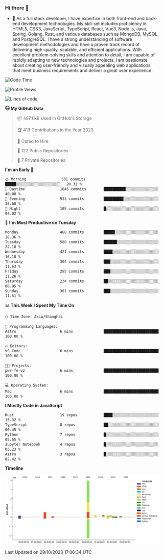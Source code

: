 ### Hi there 👋

- 🌱 As a full stack developer, I have expertise in both front-end and back-end development technologies. My skill set includes proficiency in HTML5, CSS3, JavaScript, TypeScript, React, Vue3, Node.js, Java, Spring, Golang, Rust, and various databases such as MongoDB, MySQL, and PostgreSQL. I have a strong understanding of software development methodologies and have a proven track record of delivering high-quality, scalable, and efficient applications. With excellent problem-solving skills and attention to detail, I am capable of rapidly adapting to new technologies and projects. I am passionate about creating user-friendly and visually appealing web applications that meet business requirements and deliver a great user experience.

<!--START_SECTION:waka-->
![Code Time](http://img.shields.io/badge/Code%20Time-1%2C156%20hrs%2046%20mins-blue)

![Profile Views](http://img.shields.io/badge/Profile%20Views-0-blue)

![Lines of code](https://img.shields.io/badge/From%20Hello%20World%20I%27ve%20Written-6.0%20million%20lines%20of%20code-blue)

**🐱 My GitHub Data** 

> 📦 497.1 kB Used in GitHub's Storage 
 > 
> 🏆 419 Contributions in the Year 2023
 > 
> 💼 Opted to Hire
 > 
> 📜 122 Public Repositories 
 > 
> 🔑 7 Private Repositories 
 > 
**I'm an Early 🐤** 

```text
🌞 Morning                531 commits         █████░░░░░░░░░░░░░░░░░░░░   20.31 % 
🌆 Daytime                1046 commits        ██████████░░░░░░░░░░░░░░░   40.00 % 
🌃 Evening                933 commits         █████████░░░░░░░░░░░░░░░░   35.68 % 
🌙 Night                  105 commits         █░░░░░░░░░░░░░░░░░░░░░░░░   04.02 % 
```
📅 **I'm Most Productive on Tuesday** 

```text
Monday                   480 commits         █████░░░░░░░░░░░░░░░░░░░░   18.36 % 
Tuesday                  580 commits         ██████░░░░░░░░░░░░░░░░░░░   22.18 % 
Wednesday                421 commits         ████░░░░░░░░░░░░░░░░░░░░░   16.10 % 
Thursday                 304 commits         ███░░░░░░░░░░░░░░░░░░░░░░   11.63 % 
Friday                   295 commits         ███░░░░░░░░░░░░░░░░░░░░░░   11.28 % 
Saturday                 234 commits         ██░░░░░░░░░░░░░░░░░░░░░░░   08.95 % 
Sunday                   301 commits         ███░░░░░░░░░░░░░░░░░░░░░░   11.51 % 
```


📊 **This Week I Spent My Time On** 

```text
🕑︎ Time Zone: Asia/Shanghai

💬 Programming Languages: 
Astro                    6 mins              █████████████████████████   100.00 % 

🔥 Editors: 
VS Code                  6 mins              █████████████████████████   100.00 % 

🐱‍💻 Projects: 
pwr-fe-v2                6 mins              █████████████████████████   100.00 % 

💻 Operating System: 
Mac                      6 mins              █████████████████████████   100.00 % 
```

**I Mostly Code in JavaScript** 

```text
Rust                     19 repos            ████░░░░░░░░░░░░░░░░░░░░░   15.32 % 
TypeScript               8 repos             ██░░░░░░░░░░░░░░░░░░░░░░░   06.45 % 
Python                   7 repos             █░░░░░░░░░░░░░░░░░░░░░░░░   05.65 % 
Jupyter Notebook         4 repos             █░░░░░░░░░░░░░░░░░░░░░░░░   03.23 % 
Astro                    3 repos             █░░░░░░░░░░░░░░░░░░░░░░░░   02.42 % 
```



**Timeline**

![Lines of Code chart](https://raw.githubusercontent.com/elton/elton/main/assets/bar_graph.png)


 Last Updated on 29/10/2023 17:06:34 UTC
<!--END_SECTION:waka-->

<!--
**elton/elton** is a ✨ _special_ ✨ repository because its `README.md` (this file) appears on your GitHub profile.

Here are some ideas to get you started:

- 🔭 I’m currently working on ...
- 🌱 I’m currently learning ...
- 👯 I’m looking to collaborate on ...
- 🤔 I’m looking for help with ...
- 💬 Ask me about ...
- 📫 How to reach me: ...
- 😄 Pronouns: ...
- ⚡ Fun fact: ...
-->
